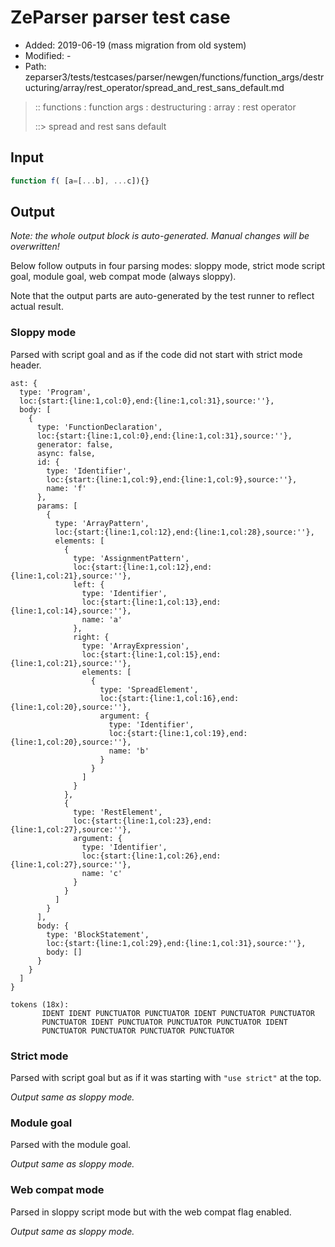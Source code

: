 # ZeParser parser test case

- Added: 2019-06-19 (mass migration from old system)
- Modified: -
- Path: zeparser3/tests/testcases/parser/newgen/functions/function_args/destructuring/array/rest_operator/spread_and_rest_sans_default.md

> :: functions : function args : destructuring : array : rest operator
>
> ::> spread and rest sans default

## Input

`````js
function f( [a=[...b], ...c]){}
`````

## Output

_Note: the whole output block is auto-generated. Manual changes will be overwritten!_

Below follow outputs in four parsing modes: sloppy mode, strict mode script goal, module goal, web compat mode (always sloppy).

Note that the output parts are auto-generated by the test runner to reflect actual result.

### Sloppy mode

Parsed with script goal and as if the code did not start with strict mode header.

`````
ast: {
  type: 'Program',
  loc:{start:{line:1,col:0},end:{line:1,col:31},source:''},
  body: [
    {
      type: 'FunctionDeclaration',
      loc:{start:{line:1,col:0},end:{line:1,col:31},source:''},
      generator: false,
      async: false,
      id: {
        type: 'Identifier',
        loc:{start:{line:1,col:9},end:{line:1,col:9},source:''},
        name: 'f'
      },
      params: [
        {
          type: 'ArrayPattern',
          loc:{start:{line:1,col:12},end:{line:1,col:28},source:''},
          elements: [
            {
              type: 'AssignmentPattern',
              loc:{start:{line:1,col:12},end:{line:1,col:21},source:''},
              left: {
                type: 'Identifier',
                loc:{start:{line:1,col:13},end:{line:1,col:14},source:''},
                name: 'a'
              },
              right: {
                type: 'ArrayExpression',
                loc:{start:{line:1,col:15},end:{line:1,col:21},source:''},
                elements: [
                  {
                    type: 'SpreadElement',
                    loc:{start:{line:1,col:16},end:{line:1,col:20},source:''},
                    argument: {
                      type: 'Identifier',
                      loc:{start:{line:1,col:19},end:{line:1,col:20},source:''},
                      name: 'b'
                    }
                  }
                ]
              }
            },
            {
              type: 'RestElement',
              loc:{start:{line:1,col:23},end:{line:1,col:27},source:''},
              argument: {
                type: 'Identifier',
                loc:{start:{line:1,col:26},end:{line:1,col:27},source:''},
                name: 'c'
              }
            }
          ]
        }
      ],
      body: {
        type: 'BlockStatement',
        loc:{start:{line:1,col:29},end:{line:1,col:31},source:''},
        body: []
      }
    }
  ]
}

tokens (18x):
       IDENT IDENT PUNCTUATOR PUNCTUATOR IDENT PUNCTUATOR PUNCTUATOR
       PUNCTUATOR IDENT PUNCTUATOR PUNCTUATOR PUNCTUATOR IDENT
       PUNCTUATOR PUNCTUATOR PUNCTUATOR PUNCTUATOR
`````

### Strict mode

Parsed with script goal but as if it was starting with `"use strict"` at the top.

_Output same as sloppy mode._

### Module goal

Parsed with the module goal.

_Output same as sloppy mode._

### Web compat mode

Parsed in sloppy script mode but with the web compat flag enabled.

_Output same as sloppy mode._
